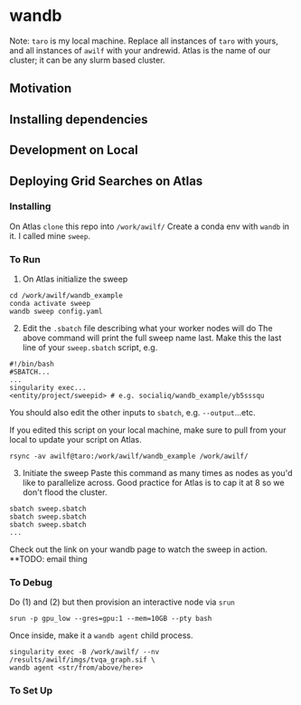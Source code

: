 # wandb
Note: `taro` is my local machine. Replace all instances of `taro` with yours, and all instances of `awilf` with your andrewid. Atlas is the name of our cluster; it can be any slurm based cluster.

## Motivation

## Installing dependencies

## Development on Local

## Deploying Grid Searches on Atlas
### Installing
On Atlas `clone` this repo into `/work/awilf/`
Create a conda env with `wandb` in it. I called mine `sweep`.

### To Run
1. On Atlas initialize the sweep
```
cd /work/awilf/wandb_example
conda activate sweep
wandb sweep config.yaml
```

2. Edit the `.sbatch` file describing what your worker nodes will do
The above command will print the full sweep name last.  Make this the last line of your `sweep.sbatch` script, e.g.
```
#!/bin/bash
#SBATCH...
...
singularity exec...
<entity/project/sweepid> # e.g. socialiq/wandb_example/yb5sssqu
```

You should also edit the other inputs to `sbatch`, e.g. `--output`...etc. 

If you edited this script on your local machine, make sure to pull from your local to update your script on Atlas.
```
rsync -av awilf@taro:/work/awilf/wandb_example /work/awilf/
```

3. Initiate the sweep
Paste this command as many times as nodes as you'd like to parallelize across.  Good practice for Atlas is to cap it at 8 so we don't flood the cluster.
```
sbatch sweep.sbatch
sbatch sweep.sbatch
sbatch sweep.sbatch
...
```

Check out the link on your wandb page to watch the sweep in action. 
**TODO: email thing

### To Debug
Do (1) and (2) but then provision an interactive node via `srun`
```
srun -p gpu_low --gres=gpu:1 --mem=10GB --pty bash
```

Once inside, make it a `wandb agent` child process.
```
singularity exec -B /work/awilf/ --nv /results/awilf/imgs/tvqa_graph.sif \
wandb agent <str/from/above/here>
```

### To Set Up

